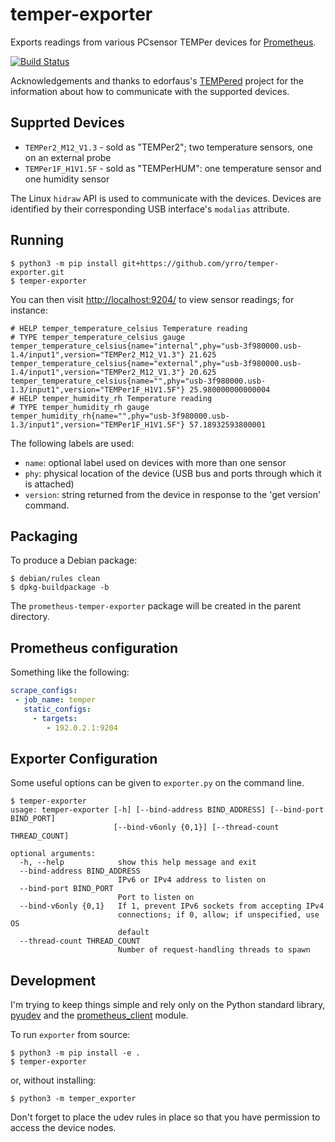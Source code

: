 temper-exporter
============

Exports readings from various PCsensor TEMPer devices for
[Prometheus](https://prometheus.io/).

[![Build Status](https://travis-ci.org/yrro/temper-exporter.svg?branch=master)](https://travis-ci.org/yrro/temper-exporter)

Acknowledgements and thanks to edorfaus's
[TEMPered](https://github.com/edorfaus/TEMPered) project for the information
about how to communicate with the supported devices.

Supprted Devices
----------------

 * `TEMPer2_M12_V1.3` - sold as "TEMPer2"; two temperature sensors, one on an
   external probe
 * `TEMPer1F_H1V1.5F` - sold as "TEMPerHUM": one temperature sensor and one
   humidity sensor

The Linux `hidraw` API is used to communicate with the devices.
Devices are identified by their corresponding USB interface's `modalias`
attribute.

Running
-------

```
$ python3 -m pip install git+https://github.com/yrro/temper-exporter.git
$ temper-exporter
```

You can then visit <http://localhost:9204/> to view sensor readings;
for instance:

```
# HELP temper_temperature_celsius Temperature reading
# TYPE temper_temperature_celsius gauge
temper_temperature_celsius{name="internal",phy="usb-3f980000.usb-1.4/input1",version="TEMPer2_M12_V1.3"} 21.625
temper_temperature_celsius{name="external",phy="usb-3f980000.usb-1.4/input1",version="TEMPer2_M12_V1.3"} 20.625
temper_temperature_celsius{name="",phy="usb-3f980000.usb-1.3/input1",version="TEMPer1F_H1V1.5F"} 25.980000000000004
# HELP temper_humidity_rh Temperature reading
# TYPE temper_humidity_rh gauge
temper_humidity_rh{name="",phy="usb-3f980000.usb-1.3/input1",version="TEMPer1F_H1V1.5F"} 57.18932593800001
```

The following labels are used:

 * `name`: optional label used on devices with more than one sensor
 * `phy`: physical location of the device (USB bus and ports through which it is
   attached)
 * `version`: string returned from the device in response to the 'get version'
   command.

Packaging
---------

To produce a Debian package:

```
$ debian/rules clean
$ dpkg-buildpackage -b
```

The `prometheus-temper-exporter` package will be created in the parent directory.

Prometheus configuration
------------------------

Something like the following:

```yaml
scrape_configs:
 - job_name: temper
   static_configs:
     - targets:
        - 192.0.2.1:9204
```

Exporter Configuration
----------------------

Some useful options can be given to `exporter.py` on the command line.

```
$ temper-exporter
usage: temper-exporter [-h] [--bind-address BIND_ADDRESS] [--bind-port BIND_PORT]
                       [--bind-v6only {0,1}] [--thread-count THREAD_COUNT]

optional arguments:
  -h, --help            show this help message and exit
  --bind-address BIND_ADDRESS
                        IPv6 or IPv4 address to listen on
  --bind-port BIND_PORT
                        Port to listen on
  --bind-v6only {0,1}   If 1, prevent IPv6 sockets from accepting IPv4
                        connections; if 0, allow; if unspecified, use OS
                        default
  --thread-count THREAD_COUNT
                        Number of request-handling threads to spawn
```

Development
-----------

I'm trying to keep things simple and rely only on the Python standard library,
[pyudev](http://pypi.python.org/pypi/pyudev) and the
[prometheus_client](https://github.com/prometheus/client_python) module.

To run `exporter` from source:

```
$ python3 -m pip install -e .
$ temper-exporter
```

or, without installing:


```
$ python3 -m temper_exporter
```

Don't forget to place the udev rules in place so that you have permission to
access the device nodes.
